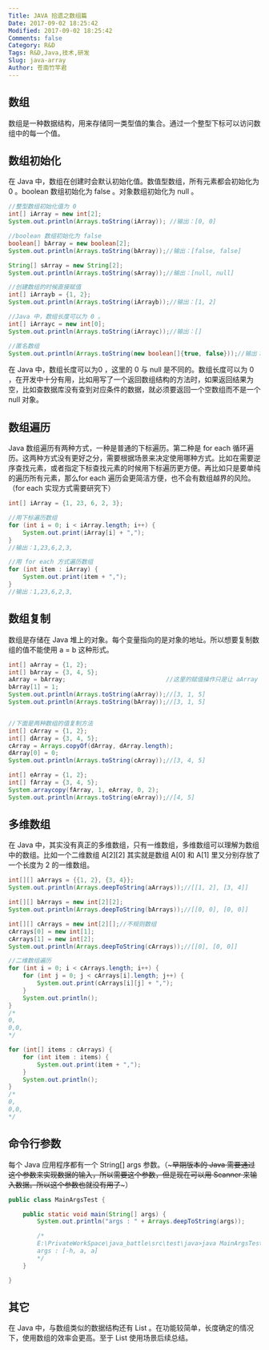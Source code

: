 ```yaml
---
Title: JAVA 拾遗之数组篇
Date: 2017-09-02 18:25:42
Modified: 2017-09-02 18:25:42
Comments: false
Category: R&D
Tags: R&D,Java,技术,研发
Slug: java-array
Author: 苍南竹竿君
---
```

## 数组
数组是一种数据结构，用来存储同一类型值的集合。通过一个整型下标可以访问数组中的每一个值。  

## 数组初始化  
在 Java 中，数组在创建时会默认初始化值。数值型数组，所有元素都会初始化为 0 。boolean 数组初始化为 false 。对象数组初始化为 null 。<!--more-->  
```java
//整型数组初始化值为 0
int[] iArray = new int[2];
System.out.println(Arrays.toString(iArray)); //输出：[0, 0]

//boolean 数组初始化为 false
boolean[] bArray = new boolean[2];
System.out.println(Arrays.toString(bArray));//输出：[false, false]

String[] sArray = new String[2];
System.out.println(Arrays.toString(sArray));//输出：[null, null]

//创建数组的时候直接赋值
int[] iArrayb = {1, 2};
System.out.println(Arrays.toString(iArrayb));//输出：[1, 2]

//Java 中，数组长度可以为 0 。
int[] iArrayc = new int[0];
System.out.println(Arrays.toString(iArrayc));//输出：[]

//匿名数组
System.out.println(Arrays.toString(new boolean[]{true, false}));//输出：[true, false]
```
在 Java 中，数组长度可以为0 ，这里的 0 与 null 是不同的。数组长度可以为 0 ，在开发中十分有用，比如用写了一个返回数组结构的方法时，如果返回结果为空，比如查数据库没有查到对应条件的数据，就必须要返回一个空数组而不是一个 null 对象。  

## 数组遍历
Java 数组遍历有两种方式，一种是普通的下标遍历。第二种是 for each 循环遍历。这两种方式没有更好之分，需要根据场景来决定使用哪种方式。比如在需要逆序查找元素，或者指定下标查找元素的时候用下标遍历更方便。再比如只是要单纯的遍历所有元素，那么for each 遍历会更简洁方便，也不会有数组越界的风险。（for each 实现方式需要研究下）  
```java
int[] iArray = {1, 23, 6, 2, 3};

//用下标遍历数组
for (int i = 0; i < iArray.length; i++) {
    System.out.print(iArray[i] + ",");
}
//输出：1,23,6,2,3,

//用 for each 方式遍历数组
for (int item : iArray) {
    System.out.print(item + ",");
}
//输出：1,23,6,2,3,
```

## 数组复制
数组是存储在 Java 堆上的对象。每个变量指向的是对象的地址。所以想要复制数组的值不能使用 a = b 这种形式。  
```java
int[] aArray = {1, 2};
int[] bArray = {3, 4, 5};
aArray = bArray;                            //这里的赋值操作只是让 aArray 变量指向了 bRrray 对象的地址。
bArray[1] = 1;
System.out.println(Arrays.toString(aArray));//[3, 1, 5]
System.out.println(Arrays.toString(bArray));//[3, 1, 5]


//下面是两种数组的值复制方法
int[] cArray = {1, 2};
int[] dArray = {3, 4, 5};
cArray = Arrays.copyOf(dArray, dArray.length);
dArray[0] = 0;
System.out.println(Arrays.toString(cArray));//[3, 4, 5]

int[] eArray = {1, 2};
int[] fArray = {3, 4, 5};
System.arraycopy(fArray, 1, eArray, 0, 2);
System.out.println(Arrays.toString(eArray));//[4, 5]
```

## 多维数组
在 Java 中，其实没有真正的多维数组，只有一维数组，多维数组可以理解为数组中的数组。比如一个二维数组 A[2][2] 其实就是数组 A[0] 和 A[1] 里又分别存放了一个长度为 2 的一维数组。  
```java
int[][] aArrays = {{1, 2}, {3, 4}};
System.out.println(Arrays.deepToString(aArrays));//[[1, 2], [3, 4]]

int[][] bArrays = new int[2][2];
System.out.println(Arrays.deepToString(bArrays));//[[0, 0], [0, 0]]

int[][] cArrays = new int[2][];//不规则数组
cArrays[0] = new int[1];
cArrays[1] = new int[2];
System.out.println(Arrays.deepToString(cArrays));//[[0], [0, 0]]

//二维数组遍历
for (int i = 0; i < cArrays.length; i++) {
    for (int j = 0; j < cArrays[i].length; j++) {
        System.out.print(cArrays[i][j] + ",");
    }
    System.out.println();
}
/*
0,
0,0,
*/

for (int[] items : cArrays) {
    for (int item : items) {
        System.out.print(item + ",");
    }
    System.out.println();
}
/*
0,
0,0,
*/
```
## 命令行参数
每个 Java 应用程序都有一个 String[] args 参数。（~~~早期版本的 Java 需要通过这个参数来实现数据的输入，所以需要这个参数，但是现在可以用 Scanner 来输入数据。所以这个参数也就没有用了~~~）  
```java
public class MainArgsTest {

    public static void main(String[] args) {
        System.out.println("args : " + Arrays.deepToString(args));

        /*
        E:\PrivateWorkSpace\java_battle\src\test\java>java MainArgsTest -h a a
        args : [-h, a, a]
        */
    }

}
```

## 其它
在 Java 中，与数组类似的数据结构还有 List 。在功能较简单，长度确定的情况下，使用数组的效率会更高。至于 List 使用场景后续总结。